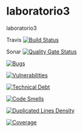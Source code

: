 # laboratorio3

laboratorio3

Travis  [![Build Status](https://travis-ci.org/jhonatan1967/laboratorio3.svg?branch=master)](https://travis-ci.org/jhonatan1967/laboratorio3)

Sonar  [![Quality Gate Status](https://sonarcloud.io/api/project_badges/measure?project=laboratorio3&metric=alert_status)](https://sonarcloud.io/dashboard?id=laboratorio3)

[![Bugs](https://sonarcloud.io/api/project_badges/measure?project=laboratorio3&metric=bugs)](https://sonarcloud.io/dashboard?id=laboratorio3) 

[![Vulnerabilities](https://sonarcloud.io/api/project_badges/measure?project=laboratorio3&metric=vulnerabilities)](https://sonarcloud.io/dashboard?id=laboratorio3)

[![Technical Debt](https://sonarcloud.io/api/badges/measure?key=laboratorio3&amp;metric=sqale_debt_ratio)](https://sonarcloud.io/dashboard/index/laboratorio3)

[![Code Smells](https://sonarcloud.io/api/project_badges/measure?project=laboratorio3&metric=code_smells)](https://sonarcloud.io/dashboard?id=laboratorio3)

[![Duplicated Lines Density](https://sonarcloud.io/api/project_badges/measure?project=laboratorio3&metric=duplicated_lines_density)](https://sonarcloud.io/dashboard?id=laboratorio3)

[![Coverage](https://sonarcloud.io/api/project_badges/measure?project=laboratorio3&metric=coverage)](https://sonarcloud.io/dashboard?id=laboratorio3) 
